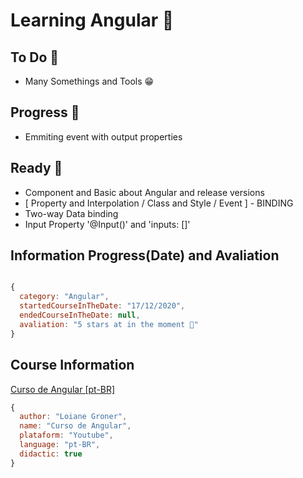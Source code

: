 # Learning Angular 🚀

## To Do 💙

- Many Somethings and Tools 😁

## Progress 💜

- Emmiting event with output properties

## Ready 💖

- Component and Basic about Angular and release versions
- [ Property and Interpolation / Class and Style / Event ] - BINDING
- Two-way Data binding
- Input Property '@Input()' and 'inputs: []'

## Information Progress(Date) and Avaliation

``` javascript

{
  category: "Angular",
  startedCourseInTheDate: "17/12/2020",
  endedCourseInTheDate: null,
  avaliation: "5 stars at in the moment 🚀"
}

```

## Course Information
[Curso de Angular [pt-BR]](https://www.youtube.com/watch?v=tPOMG0D57S0&list=PLGxZ4Rq3BOBoSRcKWEdQACbUCNWLczg2G&index=1&ab_channel=LoianeGroner)
``` javascript
{
  author: "Loiane Groner",
  name: "Curso de Angular",
  plataform: "Youtube",
  language: "pt-BR",
  didactic: true
}
```
